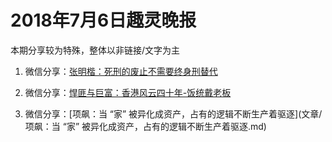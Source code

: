 # 2018年7月6日趣灵晚报

本期分享较为特殊，整体以非链接/文字为主

1. 微信分享：[张明楷：死刑的废止不需要终身刑替代](文章/张明楷：死刑的废止不需要终身刑替代.md)

2. 微信分享：[悍匪与巨富：香港风云四十年-饭统戴老板](文章/悍匪与巨富：香港风云四十年-饭统戴老板.md)

3. 微信分享：[项飙：当 “家” 被异化成资产，占有的逻辑不断生产着驱逐](文章/项飙：当 “家” 被异化成资产，占有的逻辑不断生产着驱逐.md)

